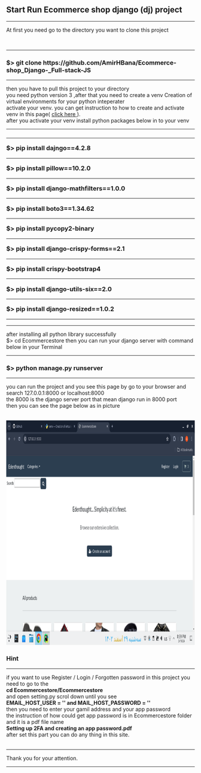 <h2> Start Run <strong> Ecommerce shop </strong> django (dj) project</h2>

<hr>

<p> At first you need go to the directory you want to clone this project </p>

<br>
<hr>

<h3> $> git clone https://github.com/AmirHBana/Ecommerce-shop_Django-_Full-stack-JS</h3>

<hr>

<p> then you have to pull this project to your directory<br>
   you need python version 3
    ,after that you need to create a venv Creation of virtual environments for your python inteperater<br>
  activate your venv. you can get instruction to how to create and activate venv in this page( <a href="https://docs.python.org/3/library/venv.html"> click here </a> ).<br>
  after you activate your venv install python packages below in to your venv
</p>

<hr>

<h3> <strong> <hr>
        $> pip install dajngo==4.2.8 <br> <hr>
        $> pip install pillow==10.2.0 <br> <hr>
        $> pip install django-mathfilters==1.0.0 <br> <hr>
        $> pip install boto3==1.34.62 <br> <hr>
        $> pip install pycopy2-binary <br> <hr>
        $> pip install django-crispy-forms==2.1 <br> <hr>
        $> pip install crispy-bootstrap4 <br> <hr>
        $> pip install django-utils-six==2.0 <br> <hr>
        $> pip install django-resized==1.0.2 <br> <hr>
</strong> </h3>

<hr>

<p> after installing all python library successfully <br>
    $> cd Ecommercestore then
    you can run your django server with command below in your Terminal
</p>

<hr>

<h3> <strong>  $> python manage.py runserver </strong> </h3>

<hr>

<p> you can run the project and you see this page by go to your browser and search 127.0.0.1:8000 or localhost:8000 <br>
    the 8000 is the django server port that mean django run in 8000 port<br>
      then you can see the page below as in picture
</p>

<br>

<img src="https://github.com/AmirHBana/Ecommerce-shop_Django-_Full-stack-JS-/blob/main/Ecommercestore/ecomm.png" alt="Store" width="900" height="600">

<br>

<h3> Hint </h3>

<hr>

<p> if you want to use Register / Login / Forgotten password in this project you need to go to the <br>
    <strong> cd Ecommercestore/Ecommercestore </strong> <br>
    and open setting.py scrol down until you see <br> 
    <strong> EMAIL_HOST_USER = ''   and   MAIL_HOST_PASSWORD = '' </strong> <br>
    then you need to enter your gamil address and your app password <br>
    the instruction of how could get app password is in Ecommercestore folder and it is a pdf file name <br>
    <strong> Setting up 2FA and creating an app password.pdf </strong> <br>
    after set this part you can do any thing in this site.<br> <br> <hr>
    Thank you for your attention.
</p>

<hr>

